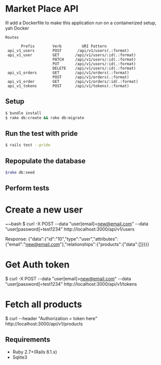 # Market Place API
Ill add a Dockerfile to make this application run on a containerized setup, yah Docker

~~~~~~~
Routes

       Prefix        Verb         URI Pattern                                                                                     
 api_v1_users        POST       /api/v1/users(.:format)                                                                         
 api_v1_user         GET       /api/v1/users/:id(.:format)                                                                       
                     PATCH     /api/v1/users/:id(.:format)                                                                       
                     PUT       /api/v1/users/:id(.:format)                                                                       
                     DELETE    /api/v1/users/:id(.:format)                                                                       
 api_v1_orders       GET       /api/v1/orders(.:format)                                                                          
                     POST      /api/v1/orders(.:format)                                                                         
 api_v1_order        GET       /api/v1/orders/:id(.:format)                                     
 api_v1_tokens       POST      /api/v1/tokens(.:format)                                                                          
~~~~~~~~~



## Setup

~~~bash
$ bundle install
$ rake db:create && rake db:migrate
~~~

## Run the test with pride 
~~~bash
$ rails test --pride
~~~

## Repopulate the database
~~~bash
$rake db:seed
~~~~

## Perform tests

# Create a new user
~~bash
$ curl -X POST --data "user[email]=new@email.com" --data "user[password]=test1234" http://localhost:3000/api/v1/users

Response:
{"data":{"id":"10","type":"user","attributes":{"email":"new@email.com"},"relationships":{"products":{"data":[]}}}} 

# Get Auth token

$ curl -X POST --data "user[email]=new@email.com" --data "user[password]=test1234" http://localhost:3000/api/v1/tokens

# Fetch all products 

$ curl --header "Authorization = token here" http://localhost:3000/api/v1/products

## Requirements

- Ruby 2.7+(Rails 6.1.x)
- Sqlite3
